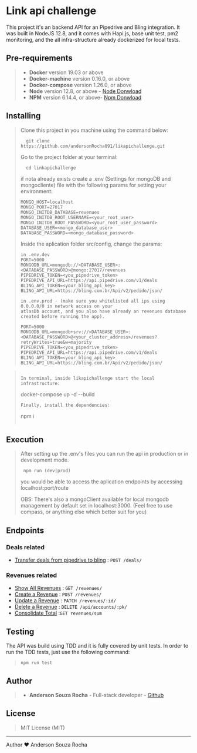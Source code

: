 # Link api challenge

This project it's an backend API for an Pipedrive and Bling integration. It was built in NodeJS 12.8, and it comes with Hapi.js, base unit test, pm2 monitoring, and the all infra-structure already dockerized for local tests.

## Pre-requirements

> - **Docker** version 19.03 or above
> - **Docker-machine** version 0.16.0, or above
> - **Docker-compose** version 1.26.0, or above
> - **Node** version 12.8, or above - [Node Donwload](https://nodejs.org/pt-br/download/)
> - **NPM** version 6.14.4, or above- [Npm Donwload](https://www.npmjs.com/package/download)

## Installing

> Clone this project in you machine using the command below:
> ```
> 	git clone https://github.com/andersonRocha091/likapichallenge.git
> ```
> Go to the project folder at your terminal:
> ```
> 	cd linkapichallenge
> ```
> if nota already exists create a .env (Settings for mongoDB and mongocliente) file with the following params for setting your environment:
> ```
>MONGO_HOST=localhost
>MONGO_PORT=27017
>MONGO_INITDB_DATABASE=revenues
>MONGO_INITDB_ROOT_USERNAME=<your_root_user>
>MONGO_INITDB_ROOT_PASSWORD=<your_root_user_password>
>DATABASE_USER=<mongo_database_user>
>DATABASE_PASSWORD=<mongo_database_password>
> ```
> Inside the aplication folder src/config, change the params:
> ```
> in .env.dev
>PORT=5000
>MONGODB_URL=mongodb://<DATABASE_USER>:<DATABASE_PASSWORD>@mongo:27017/revenues
>PIPEDRIVE_TOKEN=<you_pipedrive_token>
>PIPEDRIVE_API_URL=https://api.pipedrive.com/v1/deals
>BLING_API_TOKEN=<your_bling_api_key>
>BLING_API_URL=https://bling.com.br/Api/v2/pedido/json/
>
>in .env.prod - (make sure you whitelisted all ips using 0.0.0.0/0 in network access on your
> atlasDb account, and you also have already an revenues database created before running the app).
>
>PORT=5000
>MONGODB_URL=mongodb+srv://<DATABASE_USER>:<DATABASE_PASSWORD>@<your_cluster_address>/revenues?retryWrites=true&w=majority
>PIPEDRIVE_TOKEN=<you_pipedrive_token>
>PIPEDRIVE_API_URL=https://api.pipedrive.com/v1/deals
>BLING_API_TOKEN=<your_bling_api_key>
>BLING_API_URL=https://bling.com.br/Api/v2/pedido/json/

> ```
>
> In terminal, inside likapichallenge start the local infrastructure:
> ```
> docker-compose up -d --build
>
> ```
> Finally, install the dependencies:
>```
> npm i
>```

## Execution

> After setting up the .env's files you can run the api in production or in development mode. 
> ```
>  npm run (dev|prod)
> ```
> you would be able to access the aplication endpoints by accessing localhost:port/route
>
> OBS: There's also a mongoClient available for local mongodb management by default set in localhost:3000. (Feel free to use compass, or anything else which better suit for you)

## Endpoints

### Deals related

* [Transfer deals from pipedrive to bling](deal/get.md) : `POST /deals/`

### Revenues related

* [Show All Revenues](revenues/get.md) : `GET /revenues/`
* [Create a Revenue](revenues/post.md) : `POST /revenues/`
* [Update a Revenue](revenues/patch.md) : `PATCH /revenues/:id/`
* [Delete a Revenue](revenues/id/delete.md) : `DELETE /api/accounts/:pk/`
* [Consolidate Total](revenues/sum.md) :`GET revenues/sum`


## Testing

The API was build using TDD and it is fully covered by unit tests. In order to run the TDD tests, just use the following command:
>```
> npm run test
>```

## Author

> - **Anderson Souza Rocha** - Full-stack developer - [Github](https://github.com/andersonRocha091) 


## License 

> MIT License (MIT)

---
Author ❤ Anderson Souza Rocha
